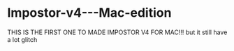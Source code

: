 # Impostor-v4---Mac-edition
THIS IS THE FIRST ONE TO MADE IMPOSTOR V4 FOR MAC!!! but it still have a lot glitch
